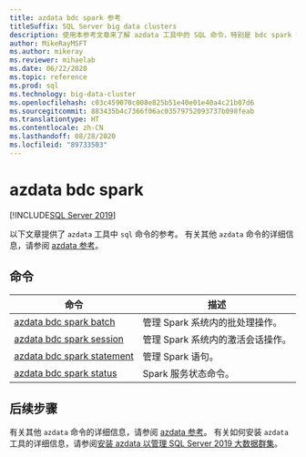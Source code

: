 ```yaml
---
title: azdata bdc spark 参考
titleSuffix: SQL Server big data clusters
description: 使用本参考文章来了解 azdata 工具中的 SQL 命令，特别是 bdc spark 命令。
author: MikeRayMSFT
ms.author: mikeray
ms.reviewer: mihaelab
ms.date: 06/22/2020
ms.topic: reference
ms.prod: sql
ms.technology: big-data-cluster
ms.openlocfilehash: c03c459070c008e825b51e40e01e40a4c21b07d6
ms.sourcegitcommit: 883435b4c7366f06ac03579752093737b098feab
ms.translationtype: HT
ms.contentlocale: zh-CN
ms.lasthandoff: 08/28/2020
ms.locfileid: "89733503"
---
```

# <a name="azdata-bdc-spark"></a>azdata bdc spark

[!INCLUDE[SQL Server 2019](../../includes/applies-to-version/sqlserver2019.md)]

以下文章提供了 `azdata` 工具中 `sql` 命令的参考。 有关其他 `azdata` 命令的详细信息，请参阅 [azdata 参考](reference-azdata.md)。

## <a name="commands"></a>命令
| 命令 | 描述 |
| --- | --- |
[azdata bdc spark batch](reference-azdata-bdc-spark-batch.md) | 管理 Spark 系统内的批处理操作。
[azdata bdc spark session](reference-azdata-bdc-spark-session.md) | 管理 Spark 系统内的激活会话操作。
[azdata bdc spark statement](reference-azdata-bdc-spark-statement.md) | 管理 Spark 语句。
[azdata bdc spark status](reference-azdata-bdc-spark-status.md) | Spark 服务状态命令。

## <a name="next-steps"></a>后续步骤

有关其他 `azdata` 命令的详细信息，请参阅 [azdata 参考](reference-azdata.md)。 有关如何安装 `azdata` 工具的详细信息，请参阅[安装 azdata 以管理 SQL Server 2019 大数据群集](../install/deploy-install-azdata.md)。
